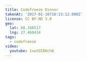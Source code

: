 ```yaml
---
title: Codefreeze Dinner
takenAt: '2017-01-16T18:15:12.000Z'
license: CC BY-ND 3.0
geo:
  lat: 68.346517
  lng: 27.460434
tags:
  - codefreeze
video:
  youtube: 1vwtOIBHch8
---
```

